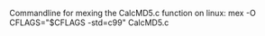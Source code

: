 Commandline for mexing the CalcMD5.c function on linux:
mex -O CFLAGS="\$CFLAGS -std=c99" CalcMD5.c
